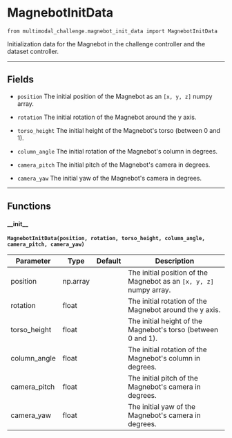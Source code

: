 # MagnebotInitData

`from multimodal_challenge.magnebot_init_data import MagnebotInitData`

Initialization data for the Magnebot in the challenge controller and the dataset controller.

***

## Fields

- `position` The initial position of the Magnebot as an `[x, y, z]` numpy array.

- `rotation` The initial rotation of the Magnebot around the y axis.

- `torso_height` The initial height of the Magnebot's torso (between 0 and 1).

- `column_angle` The initial rotation of the Magnebot's column in degrees.

- `camera_pitch` The initial pitch of the Magnebot's camera in degrees.

- `camera_yaw` The initial yaw of the Magnebot's camera in degrees.

***

## Functions

#### \_\_init\_\_

**`MagnebotInitData(position, rotation, torso_height, column_angle, camera_pitch, camera_yaw)`**

| Parameter | Type | Default | Description |
| --- | --- | --- | --- |
| position |  np.array |  | The initial position of the Magnebot as an `[x, y, z]` numpy array. |
| rotation |  float |  | The initial rotation of the Magnebot around the y axis. |
| torso_height |  float |  | The initial height of the Magnebot's torso (between 0 and 1). |
| column_angle |  float |  | The initial rotation of the Magnebot's column in degrees. |
| camera_pitch |  float |  | The initial pitch of the Magnebot's camera in degrees. |
| camera_yaw |  float |  | The initial yaw of the Magnebot's camera in degrees. |

